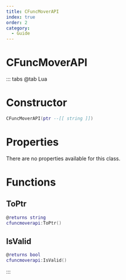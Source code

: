 ```yaml
---
title: CFuncMoverAPI
index: true
order: 2
category:
  - Guide
---
```


# CFuncMoverAPI

::: tabs
@tab Lua
# Constructor
```lua
CFuncMoverAPI(ptr --[[ string ]])
```
# Properties
There are no properties available for this class.
# Functions
## ToPtr
```lua
@returns string
cfuncmoverapi:ToPtr()
```
## IsValid
```lua
@returns bool
cfuncmoverapi:IsValid()
```

:::